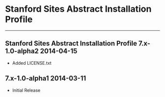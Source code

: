 # Stanford Sites Abstract Installation Profile
---------------------------------------------------

Stanford Sites Abstract Installation Profile 7.x-1.0-alpha2  2014-04-15
-----------------------------------------------------------------------
- Added LICENSE.txt

7.x-1.0-alpha1  2014-03-11
---------------------------------------------------
- Initial Release
